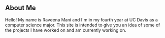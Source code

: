 ## About Me

Hello! My name is Raveena Mani and I'm in my fourth year at UC Davis as a computer science major. This site is intended to give you an idea of some of the projects I have worked on and am currently working on.
